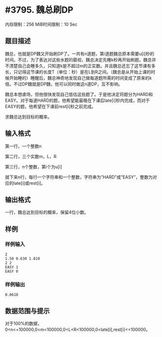 # #3795. 魏总刷DP

内存限制：256 MiB时间限制：10 Sec

## 题目描述

魏总，也就是DP魏又开始刷DP了。一共有n道题，第i道题魏总原本需要u[i]秒的时间。不过，为了表达对这些水题的藐视，魏总决定先睡k秒再开始刷题。魏总并不清楚自己会睡多久，只知道k是不超过m的正实数。并且魏总还忘了这节课有多长，只记得这节课的长度T（单位：秒）是在L到R之间。（魏总是从开始上课的时候开始睡的）睡醒后，魏总神奇地发现自己做每道题所需的时间变成了原来的k倍。不过DP魏就是DP魏，他可以同时做这n道DP，互不影响。

魏总本想虐场，但他很快发现自己低估这些题了。于是他决定将题分为HARD和EASY。对于每道HARD的题，他希望能最晚在下课后late[i]秒内完成，而对于EASY的题，他希望在下课前rest[i]秒之前完成。

求魏总达到目标的概率。

## 输入格式

第一行，一个整数n

第二行，三个实数m，L，R

第三行，n个整数，第i个为u[i]

就下来n行，每行一个字符串和一个整数，字符串为&rdquo;HARD&rdquo;或&rdquo;EASY&rdquo;，整数为对应的late[i]或rest[i]。

## 输出格式

一行，魏总达到目标的概率，保留4位小数。

## 样例

### 样例输入

    
    2
    1.50 0.630 1.810
    2 2 
    EASY 1
    EASY 0
    
    

### 样例输出

    
    0.0618
    

## 数据范围与提示

对于100%的数据，0<n<=100000,0<m<100000,0<L<R<100000,0<late[i],rest[i]<=100000。
